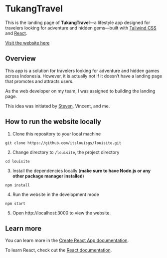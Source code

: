 # TukangTravel
This is the landing page of **TukangTravel**—a lifestyle app designed for travelers looking for adventure and hidden gems—built with [Tailwind CSS](https://tailwindcss.com/) and [React](https://reactjs.org/).

[Visit the website here](https://tukang-travel.web.app/)

## Overview
This app is a solution for travelers looking for adventure and hidden games across Indonesia. However, it is actually not if it doesn’t have a landing page that promotes and attracts users.

As the web developer on my team, I was assigned to building the landing page.

This idea was initiated by [Steven](https://github.com/stevenwj12), Vincent, and me.

## How to run the website locally
1. Clone this repository to your local machine
```
git clone https://github.com/itslouisgs/louisite.git
```

2. Change directory to `/louisite`, the project directory
```
cd louisite
```

3. Install the dependencies locally (**make sure to have Node.js or any other package manager installed**)
```
npm install
```

4. Run the website in the development mode
```
npm start
```

5. Open http://localhost:3000 to view the website.

## Learn more
You can learn more in the [Create React App documentation](https://facebook.github.io/create-react-app/docs/getting-started).

To learn React, check out the [React documentation](https://reactjs.org/).
